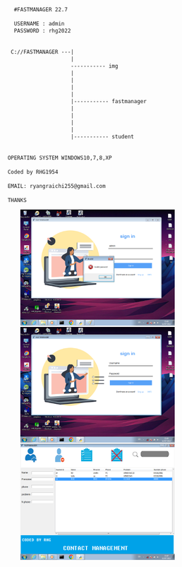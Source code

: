              #FASTMANAGER 22.7

             USERNAME : admin
             PASSWORD : rhg2022


            C://FASTMANAGER ---|
                               |
                               ----------- img 
                               |
                               |
                               |
                               |
                               |----------- fastmanager
                               |
                               |
                               |
                               |
                               |----------- student 
                
                
           OPERATING SYSTEM WINDOWS10,7,8,XP
           
           Coded by RHG1954 
           
           EMAIL: ryangraichi255@gmail.com
           
           THANKS
        
&nbsp;&nbsp;&nbsp;&nbsp;&nbsp;&nbsp;&nbsp;&nbsp;&nbsp;&nbsp;&nbsp;&nbsp;&nbsp;&nbsp;&nbsp;&nbsp;&nbsp;&nbsp;&nbsp;&nbsp;<img src="https://github.com/RHG1954/fastmanager/blob/main/UPLOAD/Untitled2.png" width="350" >
<br>
&nbsp;&nbsp;&nbsp;&nbsp;&nbsp;&nbsp;&nbsp;&nbsp;&nbsp;&nbsp;&nbsp;&nbsp;&nbsp;&nbsp;&nbsp;&nbsp;&nbsp;&nbsp;&nbsp;&nbsp;<img src="https://github.com/RHG1954/fastmanager/blob/main/UPLOAD/Untitled.png" width="350" >
<br>
&nbsp;&nbsp;&nbsp;&nbsp;&nbsp;&nbsp;&nbsp;&nbsp;&nbsp;&nbsp;&nbsp;&nbsp;&nbsp;&nbsp;&nbsp;&nbsp;&nbsp;&nbsp;&nbsp;&nbsp;<img src="https://github.com/RHG1954/fastmanager/blob/main/UPLOAD/Untitled3.png" width="350" >
